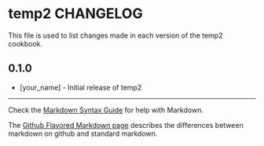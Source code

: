 # temp2 CHANGELOG

This file is used to list changes made in each version of the temp2 cookbook.

## 0.1.0
- [your_name] - Initial release of temp2

- - -
Check the [Markdown Syntax Guide](http://daringfireball.net/projects/markdown/syntax) for help with Markdown.

The [Github Flavored Markdown page](http://github.github.com/github-flavored-markdown/) describes the differences between markdown on github and standard markdown.
